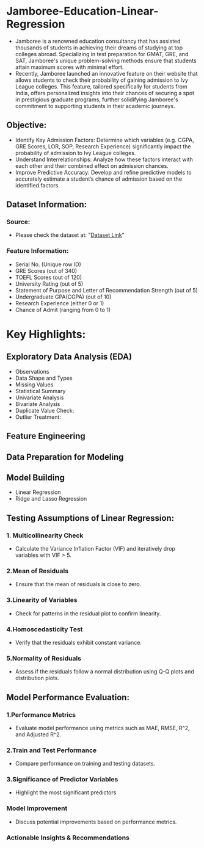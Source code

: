 # Jamboree-Education-Linear-Regression
- Jamboree is a renowned education consultancy that has assisted thousands of students in achieving their dreams of studying at top colleges abroad. Specializing in test preparation for GMAT, GRE, and SAT, Jamboree's unique problem-solving methods ensure that students attain maximum scores with minimal effort.
- Recently, Jamboree launched an innovative feature on their website that allows students to check their probability of gaining admission to Ivy League colleges. This feature, tailored specifically for students from India, offers personalized insights into their chances of securing a spot in prestigious graduate programs, further solidifying Jamboree's commitment to supporting students in their academic journeys.
## Objective:
- Identify Key Admission Factors: Determine which variables (e.g. CGPA, GRE Scores, LOR, SOP, Research Experience) significantly impact the probability of admission to Ivy League colleges.
- Understand Interrelationships: Analyze how these factors interact with each other and their combined effect on admission chances.
- Improve Predictive Accuracy: Develop and refine predictive models to accurately estimate a student’s chance of admission based on the identified factors.
## Dataset Information:
### Source:
- Please check the dataset at: "[Dataset Link](https://d2beiqkhq929f0.cloudfront.net/public_assets/assets/000/001/839/original/Jamboree_Admission.csv)"
  
### Feature Information:
- Serial No. (Unique row ID)
- GRE Scores (out of 340)
- TOEFL Scores (out of 120)
- University Rating (out of 5)
- Statement of Purpose and Letter of Recommendation Strength (out of 5)
- Undergraduate GPA(CGPA) (out of 10)
- Research Experience (either 0 or 1)
- Chance of Admit (ranging from 0 to 1)

# Key Highlights:
## Exploratory Data Analysis (EDA)
- Observations
- Data Shape and Types
- Missing Values
- Statistical Summary
- Univariate Analysis
- Bivariate Analysis
- Duplicate Value Check:
- Outlier Treatment:
## Feature Engineering
## Data Preparation for Modeling
## Model Building
- Linear Regression
- Ridge and Lasso Regression

## Testing Assumptions of Linear Regression:
### 1. Multicollinearity Check
  - Calculate the Variance Inflation Factor (VIF) and iteratively drop variables with VIF > 5.
### 2.Mean of Residuals
  - Ensure that the mean of residuals is close to zero.
### 3.Linearity of Variables
  - Check for patterns in the residual plot to confirm linearity.
### 4.Homoscedasticity Test
  - Verify that the residuals exhibit constant variance.
### 5.Normality of Residuals
  - Assess if the residuals follow a normal distribution using Q-Q plots and distribution plots.
    
## Model Performance Evaluation:
### 1.Performance Metrics
  - Evaluate model performance using metrics such as MAE, RMSE, R^2, and Adjusted R^2.
### 2.Train and Test Performance
  - Compare performance on training and testing datasets.
### 3.Significance of Predictor Variables
  - Highlight the most significant predictors
### Model Improvement
  - Discuss potential improvements based on performance metrics.
### Actionable Insights & Recommendations

